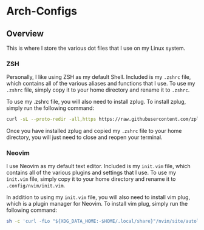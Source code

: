 # Arch-Configs
## Overview
This is where I store the various dot files that I use on my Linux system.

### ZSH
Personally, I like using ZSH as my default Shell. Included is my `.zshrc` file, which contains all of the various aliases and functions that I use.
To use my `.zshrc` file, simply copy it to your home directory and rename it to `.zshrc`.

To use my .zshrc file, you will also need to install zplug. To install zplug, simply run the following command:
```bash
curl -sL --proto-redir -all,https https://raw.githubusercontent.com/zplug/installer/master/installer.zsh | zsh
```

Once you have installed zplug and copied my `.zshrc` file to your home directory, you will just need to close and reopen your terminal.

### Neovim
I use Neovim as my default text editor. Included is my `init.vim` file, which contains all of the various plugins and settings that I use.
To use my `init.vim` file, simply copy it to your home directory and rename it to `.config/nvim/init.vim`.

In addition to using my `init.vim` file, you will also need to install vim plug, which is a plugin manager for Neovim. To install vim plug, simply run the following command:
```bash
sh -c 'curl -fLo "${XDG_DATA_HOME:-$HOME/.local/share}"/nvim/site/autoload/plug.vim --create-dirs https://raw.githubusercontent.com/junegunn/vim-plug/master/plug.vim'
```
